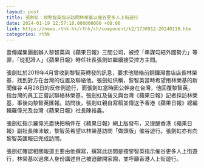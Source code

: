 ```yaml
---
layout: post
title: 張劍虹：按黎智英指示訪問林榮基以催谷更多人上街遊行
date: 2024-01-19 12:57:18.000000000 +08:00
link: https://news.rthk.hk/rthk/ch/component/k2/1736912-20240119.htm
categories: rthk
---
```


壹傳媒集團創辦人黎智英與《蘋果日報》三間公司，被控「串謀勾結外國勢力」等罪，「從犯證人」《蘋果日報》時任社長張劍虹繼續接受控方主問。

張劍虹於2019年4月曾收到黎智英轉發的訊息，要求他聯絡前銅鑼灣書店店長林榮基，找到對方在台灣的位置及聯絡他。張劍虹供稱，黎智英當時希望用林榮基的新聞催谷 4月28日的反修例遊行，而張劍虹當時因公幹身在台灣，他回覆黎智英，指台灣的員工正嘗試聯絡林榮基，張劍虹及後又與台灣《蘋果日報》記者採訪林榮基，事後向黎智英匯報。訪問後，張劍虹親自寫稿並傳送予香港《蘋果日報》總編輯羅偉光及台灣《蘋果日報》社長陳裕鑫。

張劍虹指示羅偉光盡快把稿件在《蘋果日報》網上版發布，又提醒香港《蘋果日報》副社長陳沛敏，黎智英希望以林榮基訪問「做頭版」催谷遊行。張劍虹亦有向黎智英匯報已完成訪問。

張劍虹確認相關報道主要由他撰寫，撰寫此訪問是按黎智英指示催谷更多人上街遊行，林榮基以過來人身份講述自己被迫離開家園，並呼籲香港人上街遊行。
